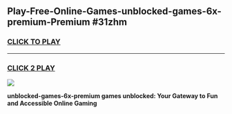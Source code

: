 
## Play-Free-Online-Games-unblocked-games-6x-premium-Premium #31zhm
<h3>
<a href="https://premium.freeplayer.one?title=unblocked-games-6x-premium&ref=8M">CLICK TO PLAY</a></h3>
<hr>

<h3>
<a href="https://premium.freeplayer.one?title=unblocked-games-6x-premium&ref=8M">CLICK 2 PLAY</a>
  
</h3>

<a href="https://premium.freeplayer.one?title=unblocked-games-6x-premium&ref=8M"><img src="https://clearcache.store/games.png"></a>


**unblocked-games-6x-premium games unblocked: Your Gateway to Fun and Accessible Online Gaming**
